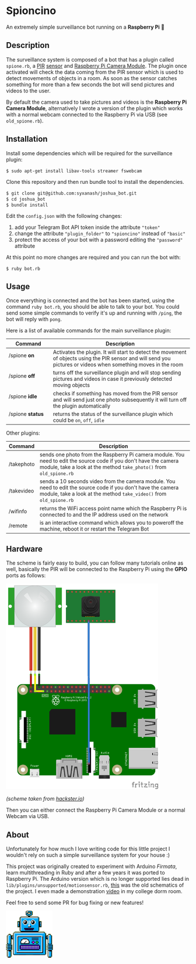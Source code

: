 # Spioncino

An extremely simple surveillance bot running on a **Raspberry Pi** 🍓

## Description

The surveillance system is composed of a bot that has a plugin called `spione.rb`, a [PIR](https://en.wikipedia.org/wiki/Passive_infrared_sensor) [sensor](https://learn.adafruit.com/pir-passive-infrared-proximity-motion-sensor/how-pirs-work) and [Raspberry Pi Camera Module](https://www.raspberrypi.org/products/camera-module-v2/). The plugin once activated will check the data coming from the PIR sensor which is used to detect movements of objects in a room. As soon as the sensor catches something for more than a few seconds the bot will send pictures and videos to the user.

By default the camera used to take pictures and videos is the **Raspberry Pi Camera Module**, alternatively I wrote a version of the plugin which works with a normal webcam connected to the Raspberry Pi via USB (see `old_spione.rb`).

## Installation

Install some dependencies which will be required for the surveillance plugin:

```
$ sudo apt-get install libav-tools streamer fswebcam
```

Clone this repository and then run bundle tool to install the dependencies.

```
$ git clone git@github.com:syxanash/joshua_bot.git
$ cd joshua_bot
$ bundle install
```

Edit the `config.json` with the following changes:

1. add your Telegram Bot API token inside the attribute `"token"`
2. change the attribute `"plugin_folder"` to `"spioncino"` instead of `"basic"`
3. protect the access of your bot with a password editing the `"password"` attribute

At this point no more changes are required and you can run the bot with:

```
$ ruby bot.rb
```

## Usage

Once everything is connected and the bot has been started, using the command `ruby bot.rb`, you should be able to talk to your bot. You could send some simple commands to verify it's up and running with `/ping`, the bot will reply with `pong`.

Here is a list of available commands for the main surveillance plugin:

Command  | Description
---------|------------
/spione **on**<img width=100/>| Activates the plugin. It will start to detect the movement of objects using the PIR sensor and will send you pictures or videos when something moves in the room
/spione **off** <img width=100/>| turns off the surveillance plugin and will stop sending pictures and videos in case it previously detected moving objects
/spione **idle** <img width=100/>| checks if something has moved from the PIR sensor and will send just one photo subsequently it will turn off the plugin automatically
/spione **status** <img width=100/>| returns the status of the surveillance plugin which could be `on`, `off`, `idle`

Other plugins:

Command  | Description
---------|------------
/takephoto | sends one photo from the Raspberry Pi camera module. You need to edit the source code if you don't have the camera module, take a look at the method `take_photo()` from `old_spione.rb`
/takevideo | sends a 10 seconds video from the camera module. You need to edit the source code if you don't have the camera module, take a look at the method `take_video()` from `old_spione.rb`
/wifinfo | returns the WiFi access point name which the Raspberry Pi is connected to and the IP address used on the network
/remote | is an interactive command which allows you to poweroff the machine, reboot it or restart the Telegram Bot

## Hardware

The scheme is fairly easy to build, you can follow many tutorials online as well, basically the PIR will be connected to the Raspberry Pi using the **GPIO** ports as follows:

<img src="other/doc_assets/scheme.png" alt="scheme" width="417" height="562" />

_(scheme taken from [hackster.io](https://www.hackster.io/ediwang/raspberry-pi-surveillance-camera-with-linux-and-azure-318f40))_

Then you can either connect the Raspberry Pi Camera Module or a normal Webcam via USB.

## About

Unfortunately for how much I love writing code for this little project I wouldn't rely on such a simple surveillance system for your house :)

This project was originally created to experiment with Arduino _Firmata_, learn multithreading in Ruby and after a few years it was ported to Raspberry Pi.
The Arduino version which is no longer supported lies dead in `lib/plugins/unsupported/motionsensor.rb`, [this](other/doc_assets/arduino.png) was the old schematics of the project. I even made a demonstration [video](https://www.youtube.com/watch?v=irJc_imOiuo) in my college dorm room.

Feel free to send some PR for bug fixing or new features!

![spioncino](other/doc_assets/spioncino.gif)
